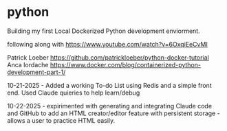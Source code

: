 # python
Building my first Local Dockerized Python development enviorment.

following along with https://www.youtube.com/watch?v=6OxqiEeCvMI 

Patrick Loeber https://github.com/patrickloeber/python-docker-tutorial
Anca Iordache https://www.docker.com/blog/containerized-python-development-part-1/

10-21-2025 - Added a working To-do List using Redis and a simple front end. Used Claude quieries to help learn/debug

10-22-2025 - expirimented with generating and integrating Claude code and GitHub to add an HTML creator/editor feature with persistent storage - allows a user to practice HTML easily. 